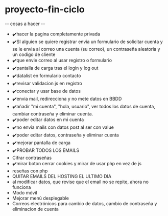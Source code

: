 # proyecto-fin-ciclo

-- cosas a hacer --
- :heavy_check_mark:hacer la pagina completamente privada 
- :heavy_check_mark:SI alguien se quiere registrar envia un formulario de solicitar cuenta y se le envia al correo una cuenta (su correo), un contraseña aleatoria y un codigo de cliente
- :heavy_check_mark:que envie correo al usar registro o formulario
- :heavy_check_mark:pantalla de carga tras el login y log out
- :heavy_check_mark:datalist en formulario contacto
- :heavy_check_mark:revisar validacion js en registro
- :heavy_check_mark:conectar y usar base de datos
- :heavy_check_mark:envia mail, redirecciona y no mete datos en BBDD
- :heavy_check_mark:añadir "mi cuenta", "hola, usuario", ver todos los datos de cuenta, cambiar contraseña y eliminar cuenta.
- :heavy_check_mark:poder editar datos en mi cuenta
- :heavy_check_mark:no envia mails con datos post al ser con value
- :heavy_check_mark:poder editar datos, contraseña y eliminar cuenta
- :heavy_check_mark:mejorar pantalla de carga
- :heavy_check_mark:PROBAR TODOS LOS EMAILS
- Cifrar contraseñas
- :heavy_check_mark:mirar boton cerrar cookies y mirar de usar php en vez de js
- reseñas con php
- QUITAR EMAILS DEL HOSTING EL ULTIMO DIA
- al modificar datos, que revise que el email no se repite, ahora no funciona
- Modo móvil 
- Mejorar menú desplegable
- Correos electrónicos para cambio de datos, cambio de contraseña y eliminacion de cuenta
